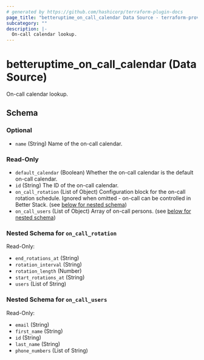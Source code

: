 ```yaml
---
# generated by https://github.com/hashicorp/terraform-plugin-docs
page_title: "betteruptime_on_call_calendar Data Source - terraform-provider-better-uptime"
subcategory: ""
description: |-
  On-call calendar lookup.
---
```


# betteruptime_on_call_calendar (Data Source)

On-call calendar lookup.



<!-- schema generated by tfplugindocs -->
## Schema

### Optional

- `name` (String) Name of the on-call calendar.

### Read-Only

- `default_calendar` (Boolean) Whether the on-call calendar is the default on-call calendar.
- `id` (String) The ID of the on-call calendar.
- `on_call_rotation` (List of Object) Configuration block for the on-call rotation schedule. Ignored when omitted - on-call can be controlled in Better Stack. (see [below for nested schema](#nestedatt--on_call_rotation))
- `on_call_users` (List of Object) Array of on-call persons. (see [below for nested schema](#nestedatt--on_call_users))

<a id="nestedatt--on_call_rotation"></a>
### Nested Schema for `on_call_rotation`

Read-Only:

- `end_rotations_at` (String)
- `rotation_interval` (String)
- `rotation_length` (Number)
- `start_rotations_at` (String)
- `users` (List of String)


<a id="nestedatt--on_call_users"></a>
### Nested Schema for `on_call_users`

Read-Only:

- `email` (String)
- `first_name` (String)
- `id` (String)
- `last_name` (String)
- `phone_numbers` (List of String)


